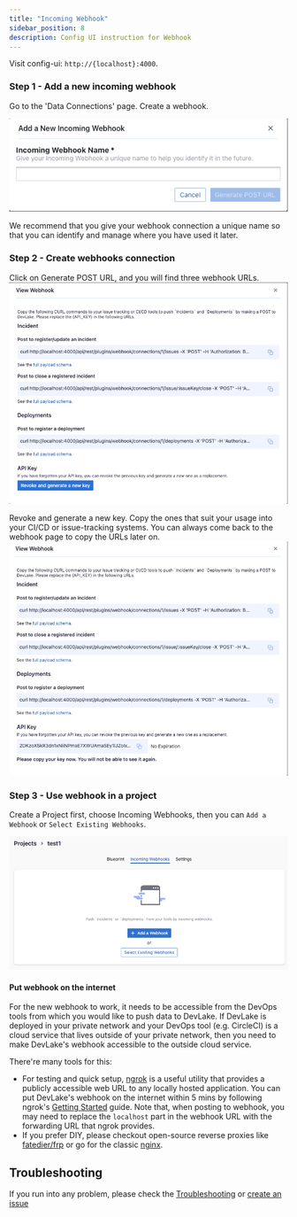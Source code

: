 ```yaml
---
title: "Incoming Webhook"
sidebar_position: 8
description: Config UI instruction for Webhook
---
```


Visit config-ui: `http://{localhost}:4000`.

### Step 1 - Add a new incoming webhook

Go to the 'Data Connections' page. Create a webhook.

![webhook-add-data-connections](/img/ConfigUI/webhook-add-data-connections.png)

We recommend that you give your webhook connection a unique name so that you can identify and manage where you have used it later.

### Step 2 - Create webhooks connection

Click on Generate POST URL, and you will find three webhook URLs. 
![webhook-connection1](images/webhook-connection1.png)

Revoke and generate a new key. Copy the ones that suit your usage into your CI/CD or issue-tracking systems. You can always come back to the webhook page to copy the URLs later on.
![webhook-connection2](images/webhook-connection2.png)

### Step 3 - Use webhook in a project

Create a Project first, choose Incoming Webhooks, then you can `Add a Webhook` or `Select Existing Webhooks`.

![project-webhook-use](/img/ConfigUI/project-webhook-use.png)

#### Put webhook on the internet

For the new webhook to work, it needs to be accessible from the DevOps tools from which you would like to push data to DevLake. If DevLake is deployed in your private network and your DevOps tool (e.g. CircleCI) is a cloud service that lives outside of your private network, then you need to make DevLake's webhook accessible to the outside cloud service.

There're many tools for this:

- For testing and quick setup, [ngrok](https://ngrok.com/) is a useful utility that provides a publicly accessible web URL to any locally hosted application. You can put DevLake's webhook on the internet within 5 mins by following ngrok's [Getting Started](https://ngrok.com/docs/getting-started) guide. Note that, when posting to webhook, you may need to replace the `localhost` part in the webhook URL with the forwarding URL that ngrok provides.
- If you prefer DIY, please checkout open-source reverse proxies like [fatedier/frp](https://github.com/fatedier/frp) or go for the classic [nginx](https://www.nginx.com/).

## Troubleshooting

If you run into any problem, please check the [Troubleshooting](/Troubleshooting/Configuration.md) or [create an issue](https://github.com/apache/incubator-devlake/issues)
